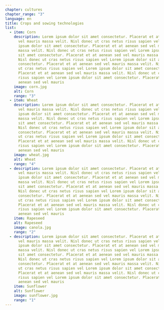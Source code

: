 ```yaml
---
chapter: cultures
chapter_range: "3"
language: en
title: Crops and sowing technologies
list:
  - item: Corn
    description: Lorem ipsum dolor sit amet consectetur. Placerat et at aenean sed
      vel mauris massa velit. Nisl donec ut cras netus risus sapien vel Lorem
      ipsum dolor sit amet consectetur. Placerat et at aenean sed vel mauris
      massa velit. Nisl donec ut cras netus risus sapien vel Lorem ipsum dolor
      sit amet consectetur. Placerat et at aenean sed vel mauris massa velit.
      Nisl donec ut cras netus risus sapien vel Lorem ipsum dolor sit amet
      consectetur. Placerat et at aenean sed vel mauris massa velit. Nisl donec
      ut cras netus risus sapien vel Lorem ipsum dolor sit amet consectetur.
      Placerat et at aenean sed vel mauris massa velit. Nisl donec ut cras netus
      risus sapien vel Lorem ipsum dolor sit amet consectetur. Placerat et at
      aenean sed vel mauris
    image: corn.jpg
    alt: Corn
    range: "3"
  - item: Wheat
    description: Lorem ipsum dolor sit amet consectetur. Placerat et at aenean sed
      vel mauris massa velit. Nisl donec ut cras netus risus sapien vel Lorem
      ipsum dolor sit amet consectetur. Placerat et at aenean sed vel mauris
      massa velit. Nisl donec ut cras netus risus sapien vel Lorem ipsum dolor
      sit amet consectetur. Placerat et at aenean sed vel mauris massa velit.
      Nisl donec ut cras netus risus sapien vel Lorem ipsum dolor sit amet
      consectetur. Placerat et at aenean sed vel mauris massa velit. Nisl donec
      ut cras netus risus sapien vel Lorem ipsum dolor sit amet consectetur.
      Placerat et at aenean sed vel mauris massa velit. Nisl donec ut cras netus
      risus sapien vel Lorem ipsum dolor sit amet consectetur. Placerat et at
      aenean sed vel mauris
    image: wheat.jpg
    alt: Wheat
    range: "4"
  - description: Lorem ipsum dolor sit amet consectetur. Placerat et at aenean sed
      vel mauris massa velit. Nisl donec ut cras netus risus sapien vel Lorem
      ipsum dolor sit amet consectetur. Placerat et at aenean sed vel mauris
      massa velit. Nisl donec ut cras netus risus sapien vel Lorem ipsum dolor
      sit amet consectetur. Placerat et at aenean sed vel mauris massa velit.
      Nisl donec ut cras netus risus sapien vel Lorem ipsum dolor sit amet
      consectetur. Placerat et at aenean sed vel mauris massa velit. Nisl donec
      ut cras netus risus sapien vel Lorem ipsum dolor sit amet consectetur.
      Placerat et at aenean sed vel mauris massa velit. Nisl donec ut cras netus
      risus sapien vel Lorem ipsum dolor sit amet consectetur. Placerat et at
      aenean sed vel mauris
    item: Rapeseed
    alt: Rapeseed
    image: canola.jpg
    range: "2"
  - description: Lorem ipsum dolor sit amet consectetur. Placerat et at aenean sed
      vel mauris massa velit. Nisl donec ut cras netus risus sapien vel Lorem
      ipsum dolor sit amet consectetur. Placerat et at aenean sed vel mauris
      massa velit. Nisl donec ut cras netus risus sapien vel Lorem ipsum dolor
      sit amet consectetur. Placerat et at aenean sed vel mauris massa velit.
      Nisl donec ut cras netus risus sapien vel Lorem ipsum dolor sit amet
      consectetur. Placerat et at aenean sed vel mauris massa velit. Nisl donec
      ut cras netus risus sapien vel Lorem ipsum dolor sit amet consectetur.
      Placerat et at aenean sed vel mauris massa velit. Nisl donec ut cras netus
      risus sapien vel Lorem ipsum dolor sit amet consectetur. Placerat et at
      aenean sed vel mauris
    item: Sunflower
    alt: Sunflower
    image: sunflower.jpg
    range: "1"
---
```

